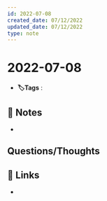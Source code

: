 ```yaml
---
id: 2022-07-08
created_date: 07/12/2022
updated_date: 07/12/2022
type: note
---
```


#  2022-07-08
- **🏷️Tags** :   
[ ](#anki-card)
## 📝 Notes
- 


## Questions/Thoughts


## 🔗 Links
- []()